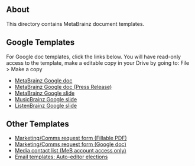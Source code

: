 ## About

This directory contains MetaBrainz document templates.

## Google Templates

For Google doc templates, click the links below.
You will have read-only access to the template, make a editable copy in your Drive by going to: File > Make a copy

- [MetaBrainz Google doc](https://docs.google.com/document/d/13kGvU-IuCasvl79RiisubOQRhc9SAglYQZfgHEdTG7k/edit?usp=share_link)
- [MetaBrainz Google doc (Press Release)](https://docs.google.com/document/d/1bBjhfwtI31fWYAK68l0ph1iA_wFa0211WPW74DorETo/edit?usp=share_link)
- [MetaBrainz Google slide](https://docs.google.com/presentation/d/1AwO1EjiNfHfQMNoPbkmVo1gDxFssZOWqSDVVIO7OYEY/edit?usp=share_link)
- [MusicBrainz Google slide](https://docs.google.com/presentation/d/10PiDDR19kVmE3qS7SqIeIsZ6KjN-qDf7RT_7UQNmTFc/edit?usp=share_link)
- [ListenBrainz Google slide](https://docs.google.com/presentation/d/1GpqZgTqg2ZDlJEKGBKOuHL7uxGIiuD8JuAr4-AmrjVw/edit?usp=share_link)

## Other Templates

- [Marketing/Comms request form (Fillable PDF)](https://drive.google.com/file/d/1CsSLER5LbkC0KMP0UYiZ2RWB_uOzIci3/view?usp=sharing)
- [Marketing/Comms request form (Google doc)](https://docs.google.com/document/d/1Jj40bPIpy9rajNY3_2vL4t3HE0y5mmjaZxEP93z5KRw/edit?usp=drive_link)
- [Media contact list (MeB account access only)](https://docs.google.com/document/d/1ZvgcROSXTFupIQHl-WR0KpoDXblG67SpzwI4zlEC6i4/edit?usp=drive_link)
- [Email templates: Auto-editor elections](https://docs.google.com/document/d/1QZh8WBLs4kiSeYeI3M8p1pw0N4bV-Lx0v3vjEqB5wNQ/edit?usp=sharing)

